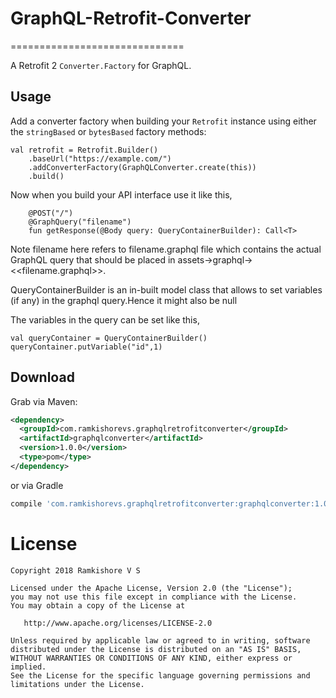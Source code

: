 # GraphQL-Retrofit-Converter
==============================

A Retrofit 2 `Converter.Factory` for GraphQL.


Usage
-----

Add a converter factory when building your `Retrofit` instance using either the
`stringBased` or `bytesBased` factory methods:
```
val retrofit = Retrofit.Builder()
    .baseUrl("https://example.com/")
    .addConverterFactory(GraphQLConverter.create(this))
    .build()
```

Now when you build your API interface use it like this,
```
    @POST("/")
    @GraphQuery("filename")
    fun getResponse(@Body query: QueryContainerBuilder): Call<T> 
```
Note filename here refers to filename.graphql file which contains the actual GraphQL query 
that should be placed in assets->graphql-> <<filename.graphql>>.
 
QueryContainerBuilder is an in-built model class that allows to set variables
(if any) in the graphql query.Hence it might also be null 

The variables in the query can be set like this,
```
val queryContainer = QueryContainerBuilder()
queryContainer.putVariable("id",1)

```

Download
--------

Grab via Maven:
```xml
<dependency>
  <groupId>com.ramkishorevs.graphqlretrofitconverter</groupId>
  <artifactId>graphqlconverter</artifactId>
  <version>1.0.0</version>
  <type>pom</type>
</dependency>
```
or via Gradle
```groovy
compile 'com.ramkishorevs.graphqlretrofitconverter:graphqlconverter:1.0.0'
```



License
=======

    Copyright 2018 Ramkishore V S

    Licensed under the Apache License, Version 2.0 (the "License");
    you may not use this file except in compliance with the License.
    You may obtain a copy of the License at

       http://www.apache.org/licenses/LICENSE-2.0

    Unless required by applicable law or agreed to in writing, software
    distributed under the License is distributed on an "AS IS" BASIS,
    WITHOUT WARRANTIES OR CONDITIONS OF ANY KIND, either express or implied.
    See the License for the specific language governing permissions and
    limitations under the License.

